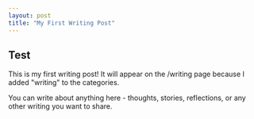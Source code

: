 ```yaml
---
layout: post
title: "My First Writing Post"
---
```



## Test
This is my first writing post! It will appear on the /writing page because I added "writing" to the categories.

You can write about anything here - thoughts, stories, reflections, or any other writing you want to share.